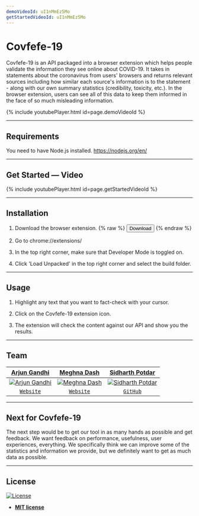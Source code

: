 ```yaml
---
demoVideoId: uI1nMmEz5Mo
getStartedVideoId: uI1nMmEz5Mo
---
```


# Covfefe-19
Covfefe-19 is an API packaged into a browser extension which helps people validate the information they see online about COVID-19. It takes in statements about the coronavirus from users' browsers and returns relevant sources including how similar each source's information is to the statement - along with our own summary statistics (credibility, toxicity, etc.). In the browser extension, users can see all of this data to keep them informed in the face of so much misleading information.

{% include youtubePlayer.html id=page.demoVideoId %}

---
## Requirements
You need to have Node.js installed.
https://nodejs.org/en/

---
## Get Started — Video
{% include youtubePlayer.html id=page.getStartedVideoId %}

---
## Installation

1. Download the browser extension.
{% raw %}
<button onclick="window.open('/build.zip')">Download</button>
{% endraw %}

2. Go to chrome://extensions/

3. In the top right corner, make sure that Developer Mode is toggled on.

4. Click 'Load Unpacked' in the top right corner and select the build folder.

---
## Usage
1. Highlight any text that you want to fact-check with your cursor.

2. Click on the Covfefe-19 extension icon.

3. The extension will check the content against our API and show you the results.

---
## Team

| <a href="https://www.arjungandhi.com" target="_blank">**Arjun Gandhi**</a> | <a href="https://meghnadash.design" target="_blank">**Meghna Dash**</a> | <a href="https://github.com/sidharth-potdar" target="_blank">**Sidharth Potdar**</a> |
| :---: |:---:| :---:|
| [![Arjun Gandhi](https://avatars1.githubusercontent.com/u/33171158?v=3&s=200)](http://www.arjungandhi.com)    | [![Meghna Dash](https://avatars1.githubusercontent.com/u/44626500?v=3&s=200)](http://meghnadash.desigh) | [![Sidharth Potdar](https://avatars1.githubusercontent.com/u/32080078?v=3&s=200)](https://github.com/sidharth-potdar)  |
| <a href="https://www.arjungandhi.com" target="_blank">`Website`</a> | <a href="https://meghnadash.design" target="_blank">`Website`</a> | <a href="https://github.com/sidharth-potdar" target="_blank">`GitHub`</a> |

---

## Next for Covfefe-19
The next step would be to get our tool in as many hands as possible and get feedback. We want feedback on performance, usefulness, user experiences, everything. We specifically think we can improve some of the statistics and information we provide, but we definitely want to get as much data as possible.


---

## License

[![License](http://img.shields.io/:license-mit-blue.svg?style=flat-square)](http://badges.mit-license.org)

- **[MIT license](http://opensource.org/licenses/mit-license.php)**

